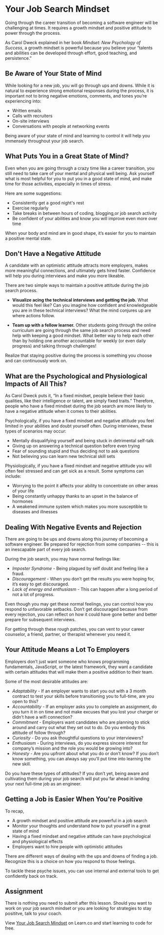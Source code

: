 # Your Job Search Mindset 

Going through the career transition of becoming a software engineer will be challenging at times. It requires a growth mindset and positive attitude to power through the process.

As Carol Dweck explained in her book *Mindset: New Psychology of Success*, a growth mindset is powerful because you believe your “talents and abilities can be developed through effort, good teaching, and persistence.”

## Be Aware of Your State of Mind

While looking for a new job, you will go through ups and downs. While it is natural to experience strong emotional responses during the process, it is important not to bring negative emotions, comments, and tones you’re experiencing into:

* Written emails 
* Calls with recruiters
* On-site interviews
* Conversations with people at networking events

Being aware of your state of mind and learning to control it will help you immensely throughout your job search.

## What Puts You in a Great State of Mind? 

Even when you are going through a crazy time like a career transition, you still need to take care of your mental and physical well being. Ask yourself what is most helpful for you to put you in a good state of mind, and make time for those activities, especially in times of stress.

Here are some suggestions:

* Consistently get a good night's rest
* Exercise regularly
* Take breaks in between hours of coding, blogging,or job search activity
* Be confident of your abilities and know you will improve even more over time 

When your body and mind are in good shape, it’s easier for you to maintain a positive mental state.

## Don't Have a Negative Attitude

A candidate with an optimistic attitude attracts more employers, makes more meaningful connections, and ultimately gets hired faster. Confidence will help you during interviews and make you more likeable.

There are two simple ways to maintain a positive attitude during the job search process.

* **Visualize acing the technical interviews and getting the job.** What would this feel like? Can you imagine how confident and knowledgeable you are in these technical interviews? What the mind conjures up are where actions follow.

* **Team up with a fellow learner.** Other students going through the online curriculum are going through the same job search process and need help with keeping a good mindset. What better way to help each other than by holding one another accountable for weekly (or even daily progress) and talking through challenges!

Realize that staying positive during the process is something you choose and can continuously work on.

## What are the Psychological and Physiological Impacts of All This? 

As Carol Dweck puts it, “In a fixed mindset, people believe their basic qualities, like their intelligence or talent, are simply fixed traits.” Therefore, people who have a fixed mindset during the job search are more likely to have a negative attitude when it comes to their abilities.

Psychologically, if you have a fixed mindset and negative attitude you feel limited in your abilities and doubt yourself often. During interviews, these types of scenarios may occur:

* Mentally disqualifying yourself and being stuck in detrimental self-talk
* Giving up on answering a technical question before even trying
* Fear of sounding stupid and thus deciding not to ask questions
* Not believing you can learn new technical skill sets

Physiologically, if you have a fixed mindset and negative attitude you will often feel stressed and can get sick as a result. Some symptoms can include:

* Worrying to the point it affects your ability to concentrate on other areas of your life
* Being constantly unhappy thanks to an upset in the balance of hormones
* A weakened immune system which makes you more susceptible to diseases and illnesses

## Dealing With Negative Events and Rejection 

There are going to be ups and downs along this journey of becoming a software engineer. Be prepared for rejection from some companies -- this is an inescapable part of every job search.

During the job search, you may have normal feelings like:

* *Imposter Syndrome* - Being plagued by self doubt and feeling like a fraud. 
* *Discouragement* -  When you don’t get the results you were hoping for, it’s easy to get discouraged.
* *Lack of energy and enthusiasm* - This can happen after a long period of not a lot of progress.

Even though you may get these normal feelings, you can control how you respond to unfavorable setbacks. Don’t get discouraged because from every rejection, you can reflect on how it could have gone better and better prepare for subsequent interviews. 

For getting through these rough patches, you can vent to your career counselor, a friend, partner, or therapist whenever you need it. 

## Your Attitude Means a Lot To Employers

Employers don’t just want someone who knows programming fundamentals, JavaScript, or the latest framework, they want a candidate with certain attitudes that will make them a positive addition to their team.

Some of the most desirable attitudes are:

* *Adaptability* - If an employer wants to start you out with a 3 month contract to test your skills before transitioning you to full-time, are you open to this?
* *Accountability* - If an employer asks you to complete an assignment, do you turn it in on time and not make excuses that you lost your charger or didn’t have a wifi connection?
* *Commitment* - Employers want candidates who are planning to stick around and carry out what they set out to do. Do you embody this attitude of follow through?
* *Curiosity* - Do you ask thoughtful questions to your interviewers?
* *Enthusiasm* - During interviews, do you express sincere interest for company’s mission and the role you would be growing into?
* *Honesty* - Are you upfront about what you do or don’t know? If you don’t know something, you can always say you’ll put time into learning the new skill.

Do you have these types of attitudes? If you don’t yet, being aware and cultivating them during your job search will put you far ahead in landing your next full-time job as an engineer.

## Getting a Job is Easier When You're Positive

To recap, 

* A growth mindset and positive attitude are powerful in a job search
* Monitor your thoughts and understand how to put yourself in a great state of mind
* Having a fixed mindset and negative attitude can have psychological and physiological effects
* Employers want to hire people with optimistic attitudes

There are different ways of dealing with the ups and downs of finding a job. Recognize this is a choice on how you respond to those feelings.

To tackle these psyche issues, you can use internal and external tools to get confidently back on track.

## Assignment

There is nothing you need to submit after this lesson. Should you want to work on your job search mindset or you are looking for strategies to stay posititve, talk to your coach.

<p class='util--hide'>View <a href='https://learn.co/lessons/careers-job-search-mindset'>Your Job Search Mindset</a> on Learn.co and start learning to code for free.</p>
